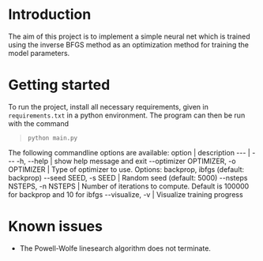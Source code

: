 # Introduction

The aim of this project is to implement a simple neural net which is trained using the inverse BFGS method as an optimization method for training the model parameters.

# Getting started

To run the project, install all necessary requirements, given in `requirements.txt` in a python environment. The program can then be run with the command
> `python main.py`

The following commandline options are available:
option | description
--- | ---
  -h, --help           | show help message and exit
  --optimizer OPTIMIZER, -o OPTIMIZER | Type of optimizer to use. Options: backprop, ibfgs (default: backprop)
  --seed SEED, -s SEED | Random seed (default: 5000)
  --nsteps NSTEPS, -n NSTEPS | Number of iterations to compute. Default is 100000 for backprop and 10 for ibfgs
  --visualize, -v      | Visualize training progress

# Known issues

* The Powell-Wolfe linesearch algorithm does not terminate.